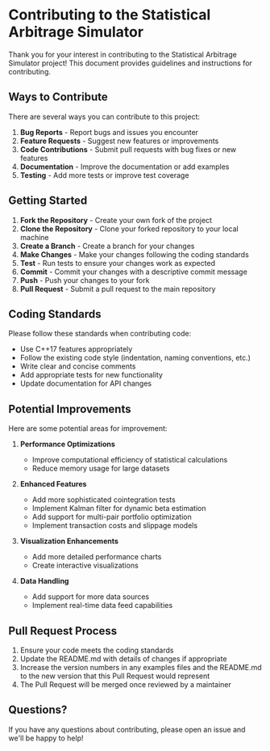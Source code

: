 # Contributing to the Statistical Arbitrage Simulator

Thank you for your interest in contributing to the Statistical Arbitrage Simulator project! This document provides guidelines and instructions for contributing.

## Ways to Contribute

There are several ways you can contribute to this project:

1. **Bug Reports** - Report bugs and issues you encounter
2. **Feature Requests** - Suggest new features or improvements
3. **Code Contributions** - Submit pull requests with bug fixes or new features
4. **Documentation** - Improve the documentation or add examples
5. **Testing** - Add more tests or improve test coverage

## Getting Started

1. **Fork the Repository** - Create your own fork of the project
2. **Clone the Repository** - Clone your forked repository to your local machine
3. **Create a Branch** - Create a branch for your changes
4. **Make Changes** - Make your changes following the coding standards
5. **Test** - Run tests to ensure your changes work as expected
6. **Commit** - Commit your changes with a descriptive commit message
7. **Push** - Push your changes to your fork
8. **Pull Request** - Submit a pull request to the main repository

## Coding Standards

Please follow these standards when contributing code:

- Use C++17 features appropriately
- Follow the existing code style (indentation, naming conventions, etc.)
- Write clear and concise comments
- Add appropriate tests for new functionality
- Update documentation for API changes

## Potential Improvements

Here are some potential areas for improvement:

1. **Performance Optimizations**
   - Improve computational efficiency of statistical calculations
   - Reduce memory usage for large datasets

2. **Enhanced Features**
   - Add more sophisticated cointegration tests
   - Implement Kalman filter for dynamic beta estimation
   - Add support for multi-pair portfolio optimization
   - Implement transaction costs and slippage models

3. **Visualization Enhancements**
   - Add more detailed performance charts
   - Create interactive visualizations

4. **Data Handling**
   - Add support for more data sources
   - Implement real-time data feed capabilities

## Pull Request Process

1. Ensure your code meets the coding standards
2. Update the README.md with details of changes if appropriate
3. Increase the version numbers in any examples files and the README.md to the new version that this Pull Request would represent
4. The Pull Request will be merged once reviewed by a maintainer

## Questions?

If you have any questions about contributing, please open an issue and we'll be happy to help! 